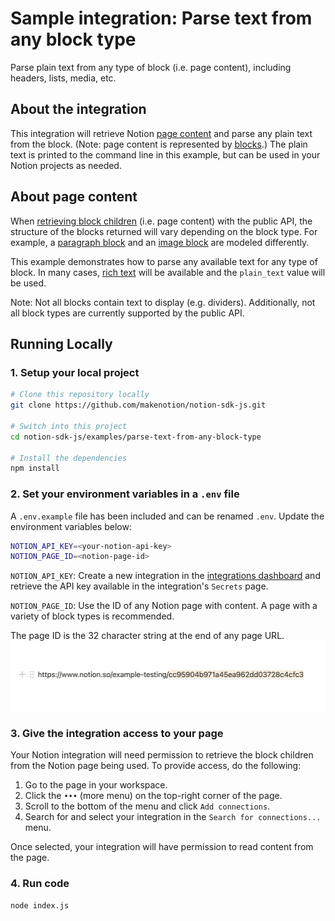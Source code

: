 # Sample integration: Parse text from any block type

Parse plain text from any type of block (i.e. page content), including headers, lists, media, etc.

## About the integration

This integration will retrieve Notion [page content](https://developers.notion.com/docs/working-with-page-content) and parse any plain text from the block. (Note: page content is represented by [blocks](https://developers.notion.com/docs/working-with-page-content#modeling-content-as-blocks).) The plain text is printed to the command line in this example, but can be used in your Notion projects as needed.

## About page content

When [retrieving block children](https://developers.notion.com/reference/get-block-children) (i.e. page content) with the public API, the structure of the blocks returned will vary depending on the block type. For example, a [paragraph block](https://developers.notion.com/reference/block#paragraph) and an [image block](https://developers.notion.com/reference/block#image) are modeled differently.

This example demonstrates how to parse any available text for any type of block. In many cases, [rich text](https://developers.notion.com/reference/rich-text) will be available and the `plain_text` value will be used.

Note: Not all blocks contain text to display (e.g. dividers). Additionally, not all block types are currently supported by the public API.

## Running Locally

### 1. Setup your local project

```zsh
# Clone this repository locally
git clone https://github.com/makenotion/notion-sdk-js.git

# Switch into this project
cd notion-sdk-js/examples/parse-text-from-any-block-type

# Install the dependencies
npm install
```

### 2. Set your environment variables in a `.env` file

A `.env.example` file has been included and can be renamed `.env`. Update the environment variables below:

```zsh
NOTION_API_KEY=<your-notion-api-key>
NOTION_PAGE_ID=<notion-page-id>
```

`NOTION_API_KEY`: Create a new integration in the [integrations dashboard](https://www.notion.com/my-integrations) and retrieve the API key available in the integration's `Secrets` page.

`NOTION_PAGE_ID`: Use the ID of any Notion page with content. A page with a variety of block types is recommended.

The page ID is the 32 character string at the end of any page URL.
![A Notion page URL with the ID highlighted](./assets/page_id.png)

### 3. Give the integration access to your page

Your Notion integration will need permission to retrieve the block children from the Notion page being used. To provide access, do the following:

1. Go to the page in your workspace.
2. Click the `•••` (more menu) on the top-right corner of the page.
3. Scroll to the bottom of the menu and click `Add connections`.
4. Search for and select your integration in the `Search for connections...` menu.

Once selected, your integration will have permission to read content from the page.

### 4. Run code

```zsh
node index.js
```
